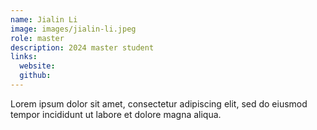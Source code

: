 ```yaml
---
name: Jialin Li
image: images/jialin-li.jpeg
role: master
description: 2024 master student
links:
  website: 
  github: 
---
```


Lorem ipsum dolor sit amet, consectetur adipiscing elit, sed do eiusmod tempor incididunt ut labore et dolore magna aliqua.
